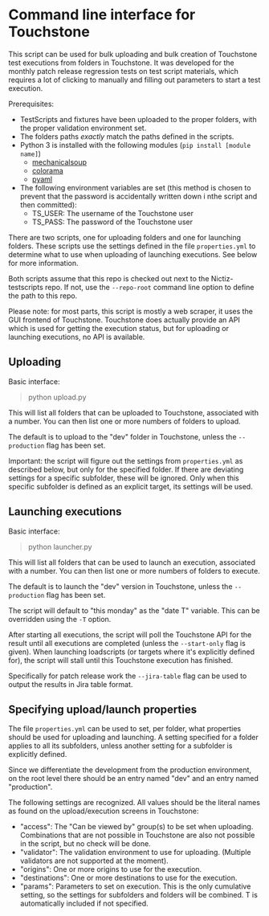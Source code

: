 # Command line interface for Touchstone

This script can be used for bulk uploading and bulk creation of Touchstone test executions from folders in Touchstone. It was developed for the monthly patch release regression tests on test script materials, which requires a lot of clicking to manually and filling out parameters to start a test execution.

Prerequisites:
* TestScripts and fixtures have been uploaded to the proper folders, with the proper validation environment set.
* The folders paths _exactly_ match the paths defined in the scripts.
* Python 3 is installed with the following modules (`pip install [module name]`)
    * [mechanicalsoup](https://pypi.org/project/MechanicalSoup/)
    * [colorama](https://pypi.org/project/colorama/)
    * [pyaml](https://pypi.org/project/pyaml/)
* The following environment variables are set (this method is chosen to prevent that the password is accidentally written down i nthe script and then committed):
    * TS_USER: The username of the Touchstone user
    * TS_PASS: The password of the Touchstone user

There are two scripts, one for uploading folders and one for launching folders. These scripts use the settings defined in the file `properties.yml` to determine what to use when uploading of launching executions. See below for more information.

Both scripts assume that this repo is checked out next to the Nictiz-testscripts repo. If not, use the `--repo-root` command line option to define the path to this repo.

Please note: for most parts, this script is mostly a web scraper, it uses the GUI frontend of Touchstone. Touchstone does actually provide an API which is used for getting the execution status, but for uploading or launching executions, no API is available.

## Uploading
Basic interface:
> python upload.py

This will list all folders that can be uploaded to Touchstone, associated with a number. You can then list one or more numbers of folders to upload.

The default is to upload to the "dev" folder in Touchstone, unless the `--production` flag has been set.

Important: the script will figure out the settings from `properties.yml` as described below, but only for the specified folder. If there are deviating settings for a specific subfolder, these will be ignored. Only when this specific subfolder is defined as an explicit target, its settings will be used.

## Launching executions
Basic interface:
> python launcher.py

This will list all folders that can be used to launch an execution, associated with a number. You can then list one or more numbers of folders to execute.

The default is to launch the "dev" version in Touchstone, unless the `--production` flag has been set.

The script will default to "this monday" as the "date T" variable. This can be overridden using the `-T` option.

After starting all executions, the script will poll the Touchstone API for the result until all executions are completed (unless the `--start-only` flag is given). When launching loadscripts (or targets where it's explicitly defined for), the script will stall until this Touchstone execution has finished.

Specifically for patch release work the `--jira-table` flag can be used to output the results in Jira table format.

## Specifying upload/launch properties
The file `properties.yml` can be used to set, per folder, what properties should be used for uploading and launching. A setting specified for a folder applies to all its subfolders, unless another setting for a subfolder is explicitly defined.

Since we differentiate the development from the production environment, on the root level there should be an entry named "dev" and an entry named "production".

The following settings are recognized. All values should be the literal names as found on the upload/execution screens in Touchstone:
- "access": The "Can be viewed by" group(s) to be set when uploading.  Combinations that are not possible in Touchstone are also not possible in the script, but no check will be done.
- "validator": The validation environment to use for uploading. (Multiple validators are not supported at the moment).
- "origins": One or more origins to use for the execution. 
- "destinations": One or more destinations to use for the execution.
- "params": Parameters to set on execution. This is the only cumulative setting, so the settings for subfolders and folders will be combined. T is automatically included if not specified.
